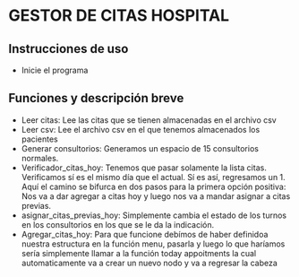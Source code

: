 # GESTOR DE CITAS HOSPITAL

## Instrucciones de uso

- Inicie el programa

## Funciones y descripción breve
- Leer citas: Lee las citas que se tienen almacenadas en el archivo csv
- Leer csv: Lee el archivo csv en el que tenemos almacenados los pacientes
- Generar consultorios: Generamos un espacio de 15 consultorios normales.
- Verificador_citas_hoy: Tenemos que pasar solamente la lista citas. Verificamos sí es el mismo día que el actual. Sí es así, regresamos un 1. Aquí el camino se bifurca en dos pasos para la primera opción positiva: Nos va a dar agregar a citas hoy y luego nos va a mandar asignar a citas previas. 
- asignar_citas_previas_hoy: Simplemente cambia el estado de los turnos en los consultorios en los que se le da la indicación.
- Agregar_citas_hoy: Para que funcione debímos de haber definidoa nuestra estructura en la función menu, pasarla y luego lo que haríamos sería simplemente llamar a la función today appoitments la cual automaticamente va a crear un nuevo nodo y va a regresar la cabeza

    